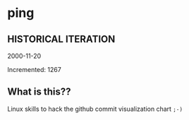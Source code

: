 # ping

## HISTORICAL ITERATION
2000-11-20

Incremented: 1267

## What is this?? 
Linux skills to hack the github commit visualization chart `;-)`

